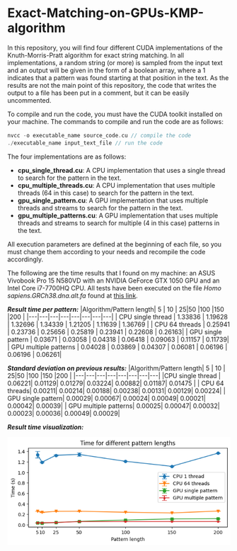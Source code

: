 # Exact-Matching-on-GPUs-KMP-algorithm

In this repository, you will find four different CUDA implementations of the Knuth-Morris-Pratt algorithm for exact string matching. In all implementations, a random string (or more) is sampled from the input text and an output will be given in the form of a boolean array, where a 1 indicates that a pattern was found starting at that position in the text. As the results are not the main point of this repository, the code that writes the output to a file has been put in a comment, but it can be easily uncommented. 

To compile and run the code, you must have the CUDA toolkit installed on your machine. The commands to compile and run the code are as follows:

```c++
nvcc -o executable_name source_code.cu // compile the code
./executable_name input_text_file // run the code
```

The four implementations are as follows:
- **cpu_single_thread.cu**: A CPU implementation that uses a single thread to search for the pattern in the text.
- **cpu_multiple_threads.cu**: A CPU implementation that uses multiple threads (64 in this case) to search for the pattern in the text.
- **gpu_single_pattern.cu**: A GPU implementation that uses multiple threads and streams to search for the pattern in the text.
- **gpu_multiple_patterns.cu**: A GPU implementation that uses multiple threads and streams to search for multiple (4 in this case) patterns in the text.

All execution parameters are defined at the beginning of each file, so you must change them according to your needs and recompile the code accordingly.

The following are the time results that I found on my machine: an ASUS Vivobook Pro 15 N580VD with an NVIDIA GeForce GTX 1050 GPU and an Intel Core i7-7700HQ CPU. All tests have been executed on the file *Homo sapiens.GRCh38.dna.alt.fa* found at [this link](https://www.ensembl.org/info/data/ftp/index.html).

***Result time per pattern:***
|Algorithm/Pattern length| 5 | 10 | 25|50 |100 |150 |200 | 
|---|---|---|---|---|---|---|---|
| CPU single thread  |  1.33836 | 1.19628 | 1.32696 | 1.34339 |  1.21205 | 1.11639 | 1.36769 |
| CPU 64 threads | 0.25941 | 0.23736 | 0.25656 | 0.25819 | 0.23941 | 0.22608 | 0.26163| 
| GPU single pattern | 0.03671 | 0.03058 | 0.04318 | 0.06418 | 0.09063 | 0.11157 | 0.11739|
| GPU multiple patterns | 0.04028 | 0.03869 | 0.04307 | 0.06081 | 0.06196 | 0.06196 | 0.06261|


***Standard deviation on previous results:***
|Algorithm/Pattern length| 5 | 10 | 25|50 |100 |150 |200 | 
|---|---|---|---|---|---|---|---|
|CPU single thread | 0.06221| 0.01129| 0.01279| 0.03224|  0.00882| 0.01187| 0.01475 |
| CPU 64 threads|  0.00211| 0.00214| 0.00188| 0.00238|  0.00131| 0.00129| 0.00224|
| GPU single pattern|  0.00029| 0.00067| 0.00024| 0.00049|  0.00021| 0.00042| 0.00039|
| GPU multiple patterns|  0.00025| 0.00047| 0.00032| 0.00023|  0.00036| 0.00049| 0.00029|

***Result time visualization:***

![Time results](./time_vis_3.png)
